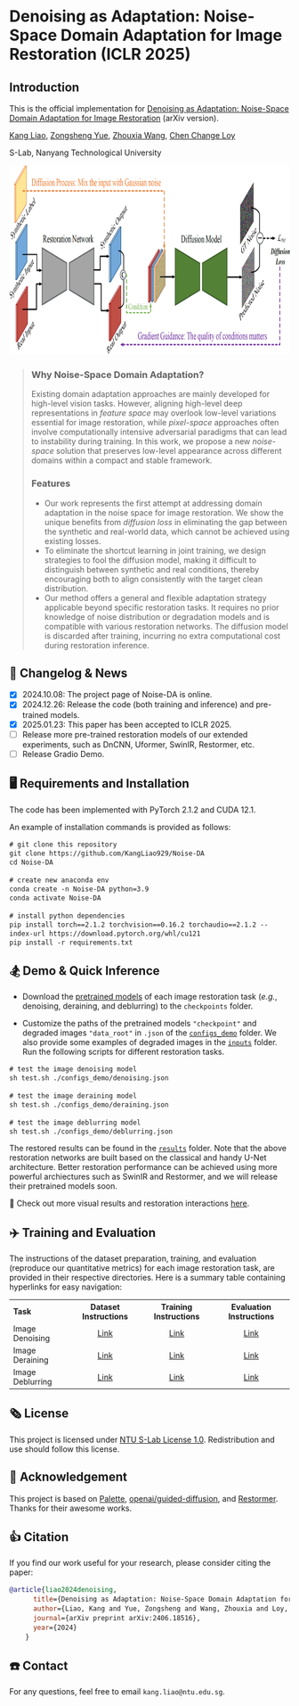 # Denoising as Adaptation: Noise-Space Domain Adaptation for Image Restoration (ICLR 2025)

## Introduction
This is the official implementation for [Denoising as Adaptation: Noise-Space Domain Adaptation for Image Restoration](https://arxiv.org/abs/2406.18516) (arXiv version).

[Kang Liao](https://kangliao929.github.io/), [Zongsheng Yue](https://zsyoaoa.github.io/), [Zhouxia Wang](https://wzhouxiff.github.io/), [Chen Change Loy](https://www.mmlab-ntu.com/person/ccloy/index.html)

S-Lab, Nanyang Technological University


<div align="center">
  <img src="https://github.com/KangLiao929/Noise-DA/blob/main/assets/new-tesear.png" height="340">
</div>

> ### Why Noise-Space Domain Adaptation?
> Existing domain adaptation approaches are mainly developed for high-level vision tasks. However, aligning high-level deep representations in *feature space* may overlook low-level variations essential for image restoration, while *pixel-space* approaches often involve computationally intensive adversarial paradigms that can lead to instability during training. In this work, we propose a new *noise-space* solution that preserves low-level appearance across different domains within a compact and stable framework.
>  ### Features
>  * Our work represents the first attempt at addressing domain adaptation in the noise space for image restoration. We show the unique benefits from *diffusion loss* in eliminating the gap between the synthetic and real-world data, which cannot be achieved using existing losses.
>  * To eliminate the shortcut learning in joint training, we design strategies to fool the diffusion model, making it difficult to distinguish between synthetic and real conditions, thereby encouraging both to align consistently with the target clean distribution.
>  * Our method offers a general and flexible adaptation strategy applicable beyond specific restoration tasks. It requires no prior knowledge of noise distribution or degradation models and is compatible with various restoration networks. The diffusion model is discarded after training, incurring no extra computational cost during restoration inference.

## 📝 Changelog & News

- [x] 2024.10.08: The project page of Noise-DA is online.
- [x] 2024.12.26: Release the code (both training and inference) and pre-trained models.
- [x] 2025.01.23: This paper has been accepted to ICLR 2025.
- [ ] Release more pre-trained restoration models of our extended experiments, such as DnCNN, Uformer, SwinIR, Restormer, etc.
- [ ] Release Gradio Demo.

## :desktop_computer: Requirements and Installation
The code has been implemented with PyTorch 2.1.2 and CUDA 12.1.

An example of installation commands is provided as follows:

```
# git clone this repository
git clone https://github.com/KangLiao929/Noise-DA
cd Noise-DA

# create new anaconda env
conda create -n Noise-DA python=3.9
conda activate Noise-DA

# install python dependencies
pip install torch==2.1.2 torchvision==0.16.2 torchaudio==2.1.2 --index-url https://download.pytorch.org/whl/cu121
pip install -r requirements.txt
```

## 🏂 Demo & Quick Inference
- Download the [pretrained models](https://drive.google.com/drive/folders/1H-cdUzW7nkw3MBNi9iliXKjwj_xjpjcZ?usp=sharing) of each image restoration task (*e.g.*, denoising, deraining, and deblurring) to the ```checkpoints``` folder.

- Customize the paths of the pretrained models ```"checkpoint"``` and degraded images ```"data_root"``` in ```.json``` of the [`configs_demo`](./configs_demo) folder. We also provide some examples of degraded images in the [`inputs`](./inputs) folder. Run the following scripts for different restoration tasks.

```
# test the image denoising model
sh test.sh ./configs_demo/denoising.json

# test the image deraining model
sh test.sh ./configs_demo/deraining.json

# test the image deblurring model
sh test.sh ./configs_demo/deblurring.json
```
The restored results can be found in the [`results`](./results) folder. Note that the above restoration networks are built based on the classical and handy U-Net architecture. Better restoration performance can be achieved using more powerful archiectures such as SwinIR and Restormer, and we will release their pretrained models soon.

🌈 Check out more visual results and restoration interactions [here](https://kangliao929.github.io/projects/noise-da/).

## :airplane: Training and Evaluation
The instructions of the dataset preparation, training, and evaluation (reproduce our quantitative metrics) for each image restoration task, are provided in their respective directories. Here is a summary table containing hyperlinks for easy navigation:

<table>
  <tr>
    <th align="left">Task</th>
    <th align="center">Dataset Instructions</th>
    <th align="center">Training Instructions</th>
    <th align="center">Evaluation Instructions</th>
  </tr>
  <tr>
    <td align="left">Image Denoising</td>
    <td align="center"><a href="Denoising/README.md## :circus_tent: Dataset Preparation">Link</a></td>
    <td align="center"><a href="Denoising/README.md## :dolphin: Training">Link</a></td>
    <td align="center"><a href="Denoising/README.md## :framed_picture Evaluation">Link</a></td>
  </tr>
  <tr>
    <td>Image Deraining</td>
    <td align="center"><a href="Deraining/README.md## :circus_tent: Dataset Preparation">Link</a></td>
    <td align="center"><a href="Deraining/README.md## :dolphin: Training">Link</a></td>
    <td align="center"><a href="Deraining/README.md## :framed_picture Evaluation">Link</a></td>
  </tr>
  <tr>
    <td>Image Deblurring</td>
    <td align="center"><a href="Deblurring/README.md## :circus_tent: Dataset Preparation">Link</a></td>
    <td align="center"><a href="Deblurring/README.md## :dolphin: Training">Link</a></td>
    <td align="center"><a href="Deblurring/README.md## :framed_picture Evaluation">Link</a></td>
  </tr>
</table>

## :newspaper_roll: License
This project is licensed under [NTU S-Lab License 1.0](LICENSE). Redistribution and use should follow this license.

## :clap: Acknowledgement
This project is based on [Palette](https://github.com/Janspiry/Palette-Image-to-Image-Diffusion-Models), [openai/guided-diffusion](https://github.com/openai/guided-diffusion), and [Restormer](https://github.com/swz30/Restormer). Thanks for their awesome works.

## :thumbsup: Citation
If you find our work useful for your research, please consider citing the paper:
```bibtex
@article{liao2024denoising,
      title={Denoising as Adaptation: Noise-Space Domain Adaptation for Image Restoration},
      author={Liao, Kang and Yue, Zongsheng and Wang, Zhouxia and Loy, Chen Change},
      journal={arXiv preprint arXiv:2406.18516},
      year={2024}
    }
```

## :phone: Contact
For any questions, feel free to email `kang.liao@ntu.edu.sg`.